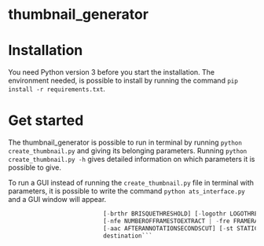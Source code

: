 # thumbnail_generator
# Installation
You need Python version 3 before you start the installation.
The environment needed, is possible to install by running the command ```pip install -r requirements.txt```.
# Get started
The thumbnail_generator is possible to run in terminal by running ```python create_thumbnail.py``` and giving its belonging parameters.
Running ```python create_thumbnail.py -h``` gives detailed information on which parameters it is possible to give.

To run a GUI instead of running the ```create_thumbnail.py``` file in terminal with parameters, it is possible to write the command ```python ats_interface.py``` and a GUI window will appear.

```create_thumbnail.py [-h] [-LEliteserien2019 | -LSoccernet | -xl] [-CSurma | -xc] [-IQAOcampo | -xi] [-BSVD | -BLaplacian | -xb] [-dlib | -haar | -mtcnn | -dnn | -xf] [-cuthr CLOSEUPTHRESHOLD]
                           [-brthr BRISQUETHRESHOLD] [-logothr LOGOTHRESHOLD] [-svdthr SVDTHRESHOLD] [-lapthr LAPLACIANTHRESHOLD] [-css CUTSTARTSECONDS] [-ces CUTENDSECONDS]
                           [-nfe NUMBEROFFRAMESTOEXTRACT | -fre FRAMERATETOEXTRACT | -fpse FPSEXTRACT] [-ds DOWNSCALEPROCESSINGIMAGES] [-dso DOWNSCALEOUTPUTIMAGE] [-as ANNOTATIONSECOND] [-bac BEFOREANNOTATIONSECONDSCUT]
                           [-aac AFTERANNOTATIONSECONDSCUT] [-st STATICTHUMBNAILSEC]
                           destination```
